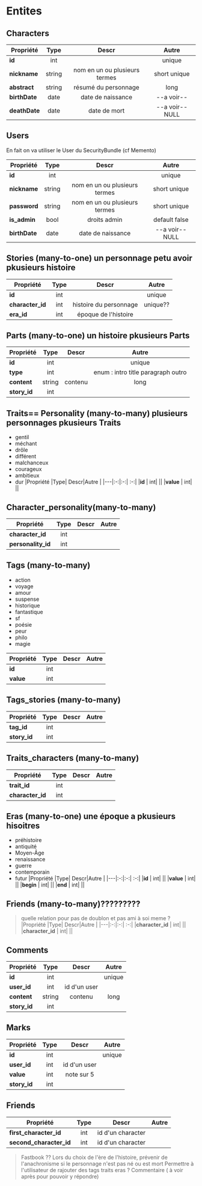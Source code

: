 # Entites

## Characters

|Propriété |Type| Descr|Autre |
|---|:-:|:-:| :-:|
|**id** | int| |unique|
|**nickname** |string | nom en un ou plusieurs termes|short unique|
|**abstract** | string|résumé du personnage |long|
|**birthDate** |date | date de naissance|--a voir--|
|**deathDate** |date | date de mort|--a voir--NULL |

## Users
En fait on va utiliser le User du SecurityBundle (cf Memento)

|Propriété |Type| Descr|Autre |
|---|:-:|:-:| :-:|
|**id** | int| |unique|
|**nickname** |string | nom en un ou plusieurs termes|short unique|
|**password** |string | nom en un ou plusieurs termes|short unique|
|**is_admin** | bool|droits admin|default false|
|**birthDate** |date | date de naissance|--a voir-- NULL|

## Stories (many-to-one) un personnage petu avoir pkusieurs histoire
|Propriété |Type| Descr|Autre |
|---|:-:|:-:| :-:|
|**id** | int| |unique|
|**character_id** | int|histoire du personnage |unique??|
|**era_id** | int|époque de l'histoire ||


## Parts (many-to-one) un histoire pkusieurs Parts
|Propriété |Type| Descr|Autre |
|---|:-:|:-:| :-:|
|**id** | int| |unique|
|**type** | int| |enum : intro title paragraph outro|
|**content** | string|contenu|long|
|**story_id** | int| ||

## Traits== Personality (many-to-many) plusieurs personnages pkusieurs Traits

- gentil
- méchant
- drôle
- différent
- malchanceux
- courageux
- ambitieux
- dur
|Propriété |Type| Descr|Autre |
|---|:-:|:-:| :-:|
|**id** | int| ||
|**value** | int| ||

## Character_personality(many-to-many)
|Propriété |Type| Descr|Autre |
|---|:-:|:-:| :-:|
|**character_id** | int| ||
|**personality_id** | int| ||

## Tags (many-to-many)
- action
- voyage
- amour
- suspense
- historique
- fantastique
- sf
- poésie
- peur
- philo
- magie

|Propriété |Type| Descr|Autre |
|---|:-:|:-:| :-:|
|**id** | int| ||
|**value** | int| ||

## Tags_stories (many-to-many)
|Propriété |Type| Descr|Autre |
|---|:-:|:-:| :-:|
|**tag_id** | int| ||
|**story_id** | int| ||

## Traits_characters (many-to-many)
|Propriété |Type| Descr|Autre |
|---|:-:|:-:| :-:|
|**trait_id** | int| ||
|**character_id** | int| ||

## Eras (many-to-one) une époque a pkusieurs hisoitres
- préhistoire
- antiquité
- Moyen-Âge
- renaissance
- guerre
- contemporain
- futur
|Propriété |Type| Descr|Autre |
|---|:-:|:-:| :-:|
|**id** | int| ||
|**value** | int| ||
|**begin** | int| ||
|**end** | int| ||

## Friends (many-to-many)?????????
>quelle relation pour pas de doublon et pas ami à soi meme ?
|Propriété |Type| Descr|Autre |
|---|:-:|:-:| :-:|
|**character_id** | int| ||
|**character_id** | int| ||

## Comments
|Propriété |Type| Descr|Autre |
|---|:-:|:-:| :-:|
|**id** | int| |unique|
|**user_id** | int| id d'un user||
|**content** | string|contenu|long|
|**story_id** | int| ||

## Marks
|Propriété |Type| Descr|Autre |
|---|:-:|:-:| :-:|
|**id** | int| |unique|
|**user_id** | int| id d'un user||
|**value** | int|note sur 5||
|**story_id** | int| ||

## Friends
|Propriété |Type| Descr|Autre |
|---|:-:|:-:| :-:|
|**first_character_id** | int|id d'un character ||
|**second_character_id** | int| id d'un character||

> Fastbook ??
> Lors du choix de l'ère de l'histoire, prévenir de l'anachronisme si le personnage n'est pas né ou est mort
> Permettre à l'utilisateur de rajouter des tags traits eras ?
> Commentaire ( à voir après pour pouvoir y répondre)